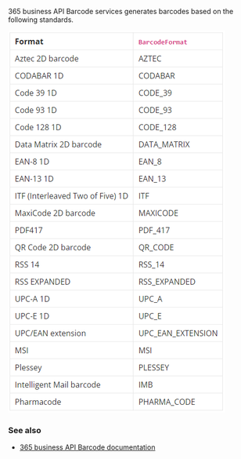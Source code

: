 365 business API Barcode services generates barcodes based on the following standards.

![Supported Barcode standards](/assets/images/365-business-barcode/d99584f384b702cbe422c09f01205fb22258f7dc8472be308525687343932676.png)  

### See also
 
 - [365 business API Barcode documentation](https://api-doc.365businessdev.com/#7abf276b-efeb-498b-91e6-d54a398250a4)